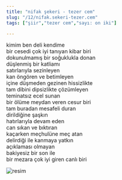 ```yaml
---
title: "nifak şekeri - tezer cem"
slug: "/12/nifak.sekeri-tezer.cem"
tags: ["şiir","tezer cem","sayı: on iki"]

---
```

kimim ben deli kendime    
bir cesedi çok iyi tanıyan kibar biri  
dokunulmamış bir soğuklukla donan  
düşlenmiş bir katliamı  
satırlarıyla sezinleyen  
kan öngören ve betimleyen  
içine düşmeden gezinen hissizlikte  
tam dibini dipsizlikte çözümleyen  
teminatsız ecel sunan  
bir ölüme meydan veren cesur biri  
tam buradan mesafeli duran  
dirildiğine şaşkın  
hatırlarıyla devam eden  
can sıkan ve bıktıran  
kaçarken meçhulüne meç atan  
delirdiği ile kanmaya yatkın  
açıklaması olmayan  
bakiyesiz bir son ile  
bir mezara çok iyi giren canlı biri


![resim](/img/ky12_27.jpg)